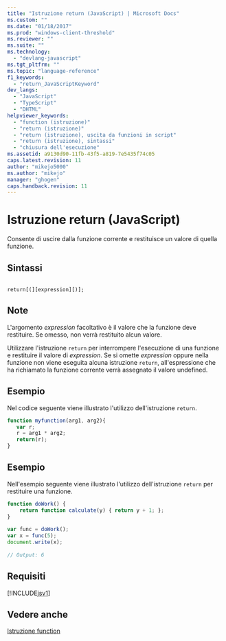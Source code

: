 ```yaml
---
title: "Istruzione return (JavaScript) | Microsoft Docs"
ms.custom: ""
ms.date: "01/18/2017"
ms.prod: "windows-client-threshold"
ms.reviewer: ""
ms.suite: ""
ms.technology: 
  - "devlang-javascript"
ms.tgt_pltfrm: ""
ms.topic: "language-reference"
f1_keywords: 
  - "return_JavaScriptKeyword"
dev_langs: 
  - "JavaScript"
  - "TypeScript"
  - "DHTML"
helpviewer_keywords: 
  - "function (istruzione)"
  - "return (istruzione)"
  - "return (istruzione), uscita da funzioni in script"
  - "return (istruzione), sintassi"
  - "chiusura dell'esecuzione"
ms.assetid: a9130d90-11fb-43f5-a819-7e5435f74c05
caps.latest.revision: 11
author: "mikejo5000"
ms.author: "mikejo"
manager: "ghogen"
caps.handback.revision: 11
---
```

# Istruzione return (JavaScript)
Consente di uscire dalla funzione corrente e restituisce un valore di quella funzione.  
  
## Sintassi  
  
```  
  
return[(][expression][)];   
```  
  
## Note  
 L'argomento *expression* facoltativo è il valore che la funzione deve restituire.  Se omesso, non verrà restituito alcun valore.  
  
 Utilizzare l'istruzione `return` per interrompere l'esecuzione di una funzione e restituire il valore di *expression*.  Se si omette *expression* oppure nella funzione non viene eseguita alcuna istruzione `return`, all'espressione che ha richiamato la funzione corrente verrà assegnato il valore undefined.  
  
## Esempio  
 Nel codice seguente viene illustrato l'utilizzo dell'istruzione `return`.  
  
```javascript  
function myfunction(arg1, arg2){  
   var r;  
   r = arg1 * arg2;  
   return(r);  
}  
```  
  
## Esempio  
 Nell'esempio seguente viene illustrato l'utilizzo dell'istruzione `return` per restituire una funzione.  
  
```javascript  
function doWork() {  
    return function calculate(y) { return y + 1; };  
}  
  
var func = doWork();  
var x = func(5);  
document.write(x);  
  
// Output: 6  
```  
  
## Requisiti  
 [!INCLUDE[jsv1](../../javascript/misc/includes/jsv1-md.md)]  
  
## Vedere anche  
 [Istruzione function](../../javascript/reference/function-statement-javascript.md)